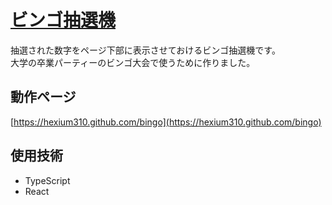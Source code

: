 # [ビンゴ抽選機](https://github.com/hexium310/bingo)

抽選された数字をページ下部に表示させておけるビンゴ抽選機です。  
大学の卒業パーティーのビンゴ大会で使うために作りました。  

## 動作ページ

[https://hexium310.github.com/bingo](https://hexium310.github.com/bingo)

## 使用技術

- TypeScript
- React
